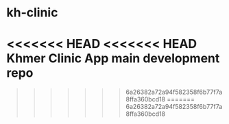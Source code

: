 # kh-clinic
<<<<<<< HEAD
<<<<<<< HEAD
Khmer Clinic App main development repo
=======
>>>>>>> 6a26382a72a94f582358f6b77f7a8ffa360bcd18
=======
>>>>>>> 6a26382a72a94f582358f6b77f7a8ffa360bcd18
